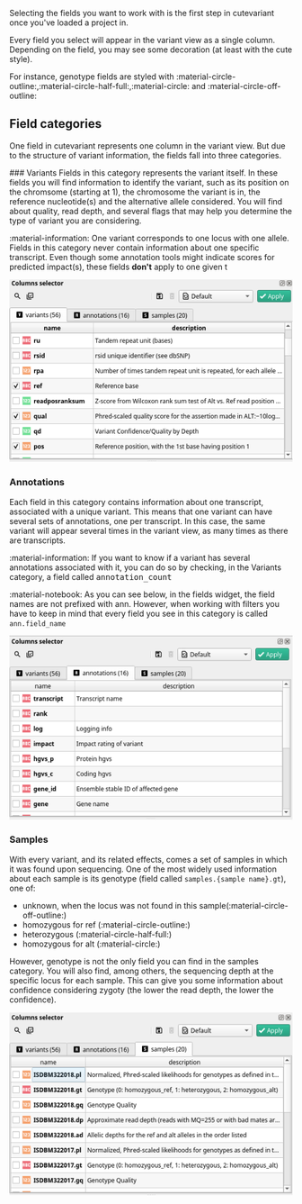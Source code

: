 
Selecting the fields you want to work with is the first step in cutevariant once you've loaded a project in.

Every field you select will appear in the variant view as a single column. Depending on the field, you may see some decoration (at least with the cute style).

For instance, genotype fields are styled with :material-circle-outline:,:material-circle-half-full:,:material-circle: and :material-circle-off-outline:

## Field categories

One field in cutevariant represents one column in the variant view. But due to the structure of variant information, the fields fall into three categories.

### Variants
Fields in this category represents the variant itself. In these fields you will find information to identify the variant, such as its
position on the chromsome (starting at 1), the chromosome the variant is in, the reference nucleotide(s) and the alternative allele considered. You will
find about quality, read depth, and several flags that may help you determine the type of variant you are considering.

:material-information: One variant corresponds to one locus with one allele. Fields in this category never contain information about one specific transcript. Even though some annotation tools might indicate scores for predicted impact(s), these fields **don't** apply to one given t

![Variant selection](../images/fields_select_variants.png)

### Annotations
Each field in this category contains information about one transcript, associated with a unique variant. This means that one variant can have several sets of annotations, one per transcript. In this case, the same variant will appear several times in the variant view, as many times as there are transcripts.

:material-information: If you want to know if a variant has several annotations associated with it, you can do so by checking, in the Variants category, a field called <kbd>annotation_count</kbd>

:material-notebook: As you can see below, in the fields widget, the field names are not prefixed with ann. However, when working with filters you have to keep in mind that every field you see in this category is called `ann.field_name`

![Annotations selection](../images/fields_select_annotations.png)

### Samples

With every variant, and its related effects, comes a set of samples in which it was found upon sequencing. One of the most widely used information about each sample is its genotype (field called `samples.{sample name}.gt`), one of:

- unknown, when the locus was not found in this sample(:material-circle-off-outline:)
- homozygous for ref (:material-circle-outline:)
- heterozygous (:material-circle-half-full:)
- homozygous for alt (:material-circle:)

However, genotype is not the only field you can find in the samples category.
You will also find, among others, the sequencing depth at the specific locus for each sample. This can give you some information about confidence considering zygoty (the lower the read depth, the lower the confidence).

![Samples selection](../images/fields_select_samples.png)


